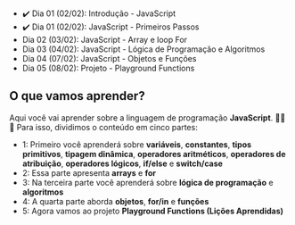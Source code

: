 - :heavy_check_mark: Dia 01 (02/02): Introdução - JavaScript
- :heavy_check_mark: Dia 01 (02/02): JavaScript - Primeiros Passos
- <!--:heavy_check_mark:--> Dia 02 (03/02): JavaScript - Array e loop For
- <!--:heavy_check_mark:--> Dia 03 (04/02): JavaScript - Lógica de Programação e Algoritmos
- <!--:heavy_check_mark:--> Dia 04 (07/02): JavaScript - Objetos e Funções
- <!--:heavy_check_mark:--> Dia 05 (08/02): Projeto - Playground Functions

## O que vamos aprender?

Aqui você vai aprender sobre a linguagem de programação **JavaScript**. 🚀🚀🚀
Para isso, dividimos o conteúdo em cinco partes:

- 1: Primeiro você aprenderá sobre **variáveis**, **constantes**, **tipos primitivos**, **tipagem dinâmica**, **operadores aritméticos**, **operadores de atribuição**, **operadores lógicos**, **if/else** e **switch/case**
- 2: Essa parte apresenta **arrays** e **for**
- 3: Na terceira parte você aprenderá sobre **lógica de programação** e **algoritmos**
- 4: A quarta parte aborda **objetos**, **for/in** e **funções**
- 5: Agora vamos ao projeto **Playground Functions (Lições Aprendidas)**